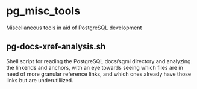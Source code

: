 # pg_misc_tools
Miscellaneous tools in aid of PostgreSQL development


## pg-docs-xref-analysis.sh

Shell script for reading the PostgreSQL docs/sgml directory and analyzing the linkends and anchors, with an eye towards seeing which files are in need of more granular reference links, and which ones already have those links but are underutiliized.
